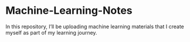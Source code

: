 # Machine-Learning-Notes
In this repository, I’ll be uploading machine learning materials that I create myself as part of my learning journey.
